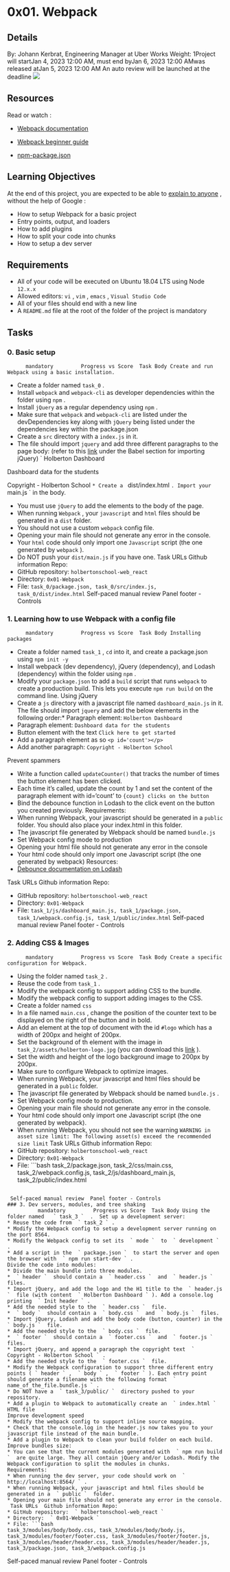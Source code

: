 # 0x01. Webpack
## Details
 By: Johann Kerbrat, Engineering Manager at Uber Works Weight: 1Project will startJan 4, 2023 12:00 AM, must end byJan 6, 2023 12:00 AMwas released atJan 5, 2023 12:00 AM An auto review will be launched at the deadline ![](https://s3.eu-west-3.amazonaws.com/hbtn.intranet/uploads/medias/2019/12/121b1f6534e60566e1de.png?X-Amz-Algorithm=AWS4-HMAC-SHA256&X-Amz-Credential=AKIA4MYA5JM5DUTZGMZG%2F20230105%2Feu-west-3%2Fs3%2Faws4_request&X-Amz-Date=20230105T150825Z&X-Amz-Expires=86400&X-Amz-SignedHeaders=host&X-Amz-Signature=dc656ea45de91d4b25c422465fd6a7dc5982958c7bca6aa79978a5fb4570a616) 

## Resources
Read or watch :
* [Webpack documentation](https://intranet.hbtn.io/rltoken/TcImwGvLM_DqmNKM3t6Y8Q) 

* [Webpack beginner guide](https://intranet.hbtn.io/rltoken/VYuJwdBTTT9-siIvHiI6oQ) 

* [npm-package.json](https://intranet.hbtn.io/rltoken/S3Ty_wr6sOHF5x0-IB611g) 

## Learning Objectives
At the end of this project, you are expected to be able to  [explain to anyone](https://intranet.hbtn.io/rltoken/nsnc3G1SmoTUNZVQQBtytw) 
 ,  without the help of Google :
* How to setup Webpack for a basic project
* Entry points, output, and loaders
* How to add plugins
* How to split your code into chunks
* How to setup a dev server
## Requirements
* All of your code will be executed on Ubuntu 18.04 LTS using Node  ` 12.x.x ` 
* Allowed editors:  ` vi ` ,  ` vim ` ,  ` emacs ` ,  ` Visual Studio Code ` 
* All of your files should end with a new line
* A  ` README.md `  file at the root of the folder of the project is mandatory
## Tasks
### 0. Basic setup
          mandatory         Progress vs Score  Task Body Create and run Webpack using a basic installation.
* Create a folder named  ` task_0 ` .
* Install  ` webpack `  and  ` webpack-cli `   as developer dependencies within the folder using  ` npm ` .
* Install  ` jQuery `  as a regular dependency using  ` npm ` .
* Make sure that  ` webpack `  and  ` webpack-cli `  are listed under the devDependencies key along with  ` jQuery `  being listed under the dependencies key within the package.json
* Create a  ` src `  directory with a  ` index.js `  in it. 
* The file should import  ` jquery `  and add three different paragraphs to the page body: (refer to this [link](https://intranet.hbtn.io/rltoken/fUkxyNMBhaah_Z75e5T5cw) 
 under the Babel section for importing jQuery)
 ` Holberton Dashboard

Dashboard data for the students

Copyright - Holberton School
 ` * Create a  ` dist/index.html ` . Import your  ` main.js `  in the body.
* You must use  ` jQuery `  to add the elements to the body of the page.
* When running  ` Webpack ` , your  ` javascript `  and  ` html `  files should be generated in a  ` dist `  folder.
* You should not use a custom  ` webpack `  config file.
* Opening your main file should not generate any error in the console.
* Your  ` html `  code should only import one  ` Javascript `  script (the one generated by  ` webpack ` ).
* Do NOT push your  ` dist/main.js `  if you have one.
 Task URLs  Github information Repo:
* GitHub repository:  ` holbertonschool-web_react ` 
* Directory:  ` 0x01-Webpack ` 
* File:  ` task_0/package.json, task_0/src/index.js, task_0/dist/index.html ` 
 Self-paced manual review  Panel footer - Controls 
### 1. Learning how to use Webpack with a config file
          mandatory         Progress vs Score  Task Body Installing packages
* Create a folder named  ` task_1 ` ,  ` cd `  into it, and create a package.json using  ` npm init -y ` 
* Install webpack (dev dependency), jQuery (dependency), and Lodash (dependency) within the folder using  ` npm ` .
* Modify your  ` package.json `  to add a  ` build `  script that runs  ` webpack `  to create a production build. This lets you execute  ` npm run build `  on the command line. 
Using jQuery
* Create a  ` js `  directory with a javascript file named  ` dashboard_main.js `  in it. The file should import  ` jquery `  and add the below elements in the following order:* Paragraph element:  ` Holberton Dashboard ` 
* Paragraph element:  ` Dashboard data for the students ` 
* Button element with the text  ` Click here to get started ` 
* Add a paragraph element as so  ` <p id='count'></p> ` 
* Add another paragraph:  ` Copyright - Holberton School ` 

Prevent spammers
* Write a function called  ` updateCounter() `  that tracks the number of times the button element has been clicked. 
* Each time it’s called, update the count by 1 and set the content of the paragraph element with id=‘count’ to  ` {count} clicks on the button ` 
* Bind the debounce function in Lodash to the click event on the button you created previously. 
Requirements:
* When running Webpack, your javascript should be generated in a  ` public `  folder. You should also place your index.html in this folder.
* The javascript file generated by Webpack should be named  ` bundle.js ` 
* Set Webpack config mode to production
* Opening your html file should not generate any error in the console
* Your html code should only import one Javascript script (the one generated by webpack)
Resources:
* [Debounce documentation on Lodash](https://intranet.hbtn.io/rltoken/fSzgn5dTzUDNLlq25xVucw) 

 Task URLs  Github information Repo:
* GitHub repository:  ` holbertonschool-web_react ` 
* Directory:  ` 0x01-Webpack ` 
* File:  ` task_1/js/dashboard_main.js, task_1/package.json, task_1/webpack.config.js, task_1/public/index.html ` 
 Self-paced manual review  Panel footer - Controls 
### 2. Adding CSS & Images
          mandatory         Progress vs Score  Task Body Create a specific configuration for Webpack.
* Using the folder named  ` task_2 ` .
* Reuse the code from  ` task_1 ` .
* Modify the webpack config to support adding CSS to the bundle.
* Modify the webpack config to support adding images to the CSS.
* Create a folder named  ` css ` 
* In a file named  ` main.css ` , change the position of the counter text to be displayed on the right of the button and in bold.
* Add an element at the top of document with the id  ` #logo `  which has a width of 200px and height of 200px.
* Set the background of th element with the image in  ` task_2/assets/holberton-logo.jpg `  (you can download this [link](https://intranet-projects-files.s3.amazonaws.com/holbertonschool-webstack/581/holberton-logo.jpg) 
).
* Set the width and height of the logo background image to 200px by 200px.
* Make sure to configure Webpack to optimize images.
* When running Webpack, your javascript and html files should be generated in a  ` public `  folder.
* The javascript file generated by Webpack should be named  ` bundle.js ` .
* Set Webpack config mode to production.
* Opening your main file should not generate any error in the console.
* Your html code should only import one Javascript script (the one generated by webpack).
* When running Webpack, you should not see the warning  ` WARNING in asset size limit: The following asset(s) exceed the recommended size limit ` 
 Task URLs  Github information Repo:
* GitHub repository:  ` holbertonschool-web_react ` 
* Directory:  ` 0x01-Webpack ` 
* File: ```bash
task_2/package.json, task_2/css/main.css, task_2/webpack.config.js, task_2/js/dashboard_main.js, task_2/public/index.html
```

 Self-paced manual review  Panel footer - Controls 
### 3. Dev servers, modules, and tree shaking
          mandatory         Progress vs Score  Task Body Using the folder named   ` task_3 `  .  Set up a development server:
* Reuse the code from  ` task_2 ` .
* Modify the Webpack config to setup a development server running on the port 8564.
* Modify the Webpack config to set its  ` mode `  to  ` development ` .
* Add a script in the  ` package.json `  to start the server and open the browser with  ` npm run start-dev ` .
Divide the code into modules:
* Divide the main bundle into three modules.
*  ` header `  should contain a  ` header.css `  and  ` header.js `  files.
* Import jQuery, and add the logo and the H1 title to the  ` header.js `  file (with content  ` Holberton Dashboard ` ). Add a console.log printing  ` Init header ` .
* Add the needed style to the  ` header.css `  file.
*  ` body `  should contain a  ` body.css `  and  ` body.js `  files.
* Import jQuery, Lodash and add the body code (button, counter) in the  ` body.js `  file.
* Add the needed style to the  ` body.css `  file.
*  ` footer `  should contain a  ` footer.css `  and  ` footer.js `  files.
* Import jQuery, and append a paragraph the copyright text  ` Copyright - Holberton School ` .
* Add the needed style to the  ` footer.css `  file.
* Modify the Webpack configuration to support three different entry points ( ` header ` ,  ` body ` ,  ` footer ` ). Each entry point should generate a filename with the following format  ` name_of_the_file.bundle.js ` .
* Do NOT have a  ` task_3/public/ `  directory pushed to your repository.
* Add a plugin to Webpack to automatically create an  ` index.html `  HTML file
Improve development speed
* Modify the webpack config to support inline source mapping.
* Check that the console.log in the header.js now takes you to your javascript file instead of the main bundle.
* Add a plugin to Webpack to clean your build folder on each build.
Improve bundles size:
* You can see that the current modules generated with  ` npm run build `  are quite large. They all contain jQuery and/or Lodash. Modify the Webpack configuration to split the modules in chunks.
Requirements:
* When running the dev server, your code should work on  ` http://localhost:8564/ ` .
* When running Webpack, your javascript and html files should be generated in a  ` public `  folder.
* Opening your main file should not generate any error in the console.
 Task URLs  Github information Repo:
* GitHub repository:  ` holbertonschool-web_react ` 
* Directory:  ` 0x01-Webpack ` 
* File: ```bash
task_3/modules/body/body.css, task_3/modules/body/body.js, task_3/modules/footer/footer.css, task_3/modules/footer/footer.js, task_3/modules/header/header.css, task_3/modules/header/header.js, task_3/package.json, task_3/webpack.config.js
```

 Self-paced manual review  Panel footer - Controls 
